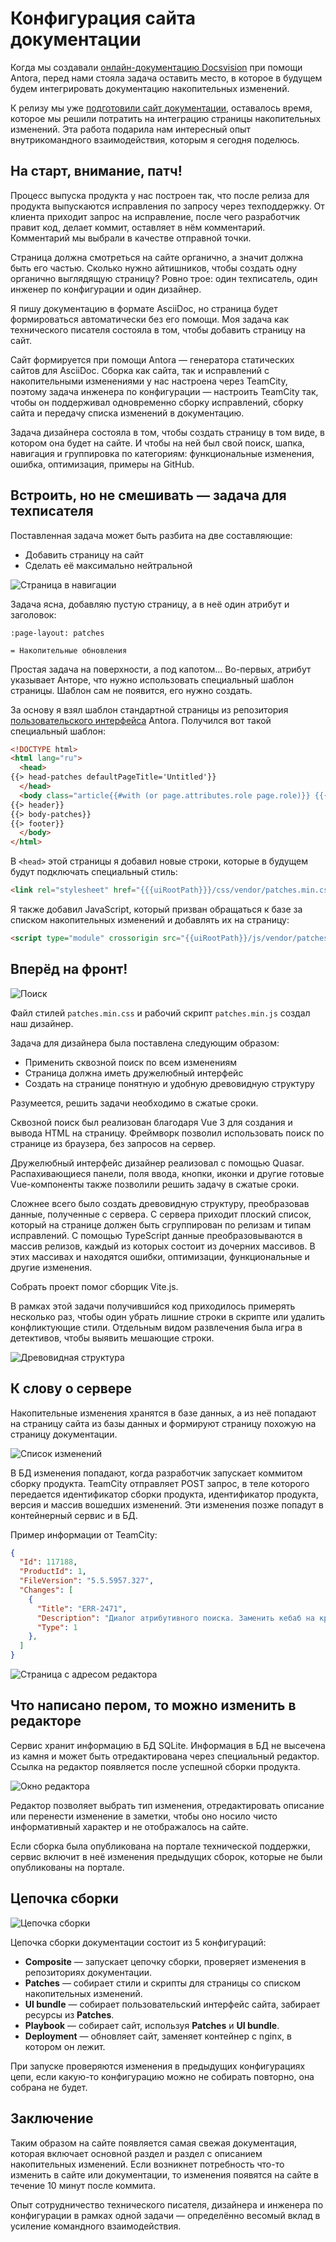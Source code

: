# Конфигурация сайта документации

Когда мы создавали [онлайн-документацию Docsvision](https://habr.com/ru/post/592477/) при помощи Antora, перед нами стояла задача оставить место, в которое в будущем будем интегрировать документацию накопительных изменений.

К релизу мы уже [подготовили сайт документации](https://habr.com/ru/company/docsvision/blog/693832/), оставалось время, которое мы решили потратить на интеграцию страницы накопительных изменений. Эта работа подарила нам интересный опыт внутрикомандного взаимодействия, которым я сегодня поделюсь. 

## На старт, внимание, патч!

Процесс выпуска продукта у нас построен так, что после релиза для продукта выпускаются исправления по запросу через техподдержку. От клиента приходит запрос на исправление, после чего разработчик правит код, делает коммит, оставляет в нём комментарий. Комментарий мы выбрали в качестве отправной точки.

Страница должна смотреться на сайте органично, а значит должна быть его частью. Сколько нужно айтишников, чтобы создать одну органично выглядящую страницу? Ровно трое: один техписатель, один инженер по конфигурации и один дизайнер.

Я пишу документацию в формате AsciiDoc, но страница будет формироваться автоматически без его помощи. Моя задача как технического писателя состояла в том, чтобы добавить страницу на сайт.

Сайт формируется при помощи Antora — генератора статических сайтов для AsciiDoc. Сборка как сайта, так и исправлений с накопительными изменениями у нас настроена через TeamCity, поэтому задача инженера по конфигурации — настроить TeamCity так, чтобы он поддерживал одновременно сборку исправлений, сборку сайта и передачу списка изменений в документацию.

Задача дизайнера состояла в том, чтобы создать страницу в том виде, в котором она будет на сайте. И чтобы на ней был свой поиск, шапка, навигация и группировка по категориям: функциональные изменения, ошибка, оптимизация, примеры на GitHub.

## Встроить, но не смешивать — задача для техписателя

Поставленная задача может быть разбита на две составляющие:

- Добавить страницу на сайт
- Сделать её максимально нейтральной

![Страница в навигации](img/page-in-nav.png)

Задача ясна, добавляю пустую страницу, а в неё один атрибут и заголовок:

```asciidoc
:page-layout: patches

= Накопительные обновления
```

Простая задача на поверхности, а под капотом... Во-первых, атрибут указывает Анторе, что нужно использовать специальный шаблон страницы. Шаблон сам не появится, его нужно создать.

За основу я взял шаблон стандартной страницы из репозитория [пользовательского интерфейса](https://github.com/Docsvision/antora-ui-default) Antora. Получился вот такой специальный шаблон:

```html
<!DOCTYPE html>
<html lang="ru">
  <head>
{{> head-patches defaultPageTitle='Untitled'}}
  </head>
  <body class="article{{#with (or page.attributes.role page.role)}} {{{this}}}{{/with}}">
{{> header}}
{{> body-patches}}
{{> footer}}
  </body>
</html>
```

В `<head>` этой страницы я добавил новые строки, которые в будущем будут подключать специальный стиль:

```html
<link rel="stylesheet" href="{{{uiRootPath}}}/css/vendor/patches.min.css">
```

Я также добавил JavaScript, который призван обращаться к базе за списком накопительных изменений и добавлять их на страницу:

```html
<script type="module" crossorigin src="{{uiRootPath}}/js/vendor/patches.min.js"></script>
```

## Вперёд на фронт!

![Поиск](img/search.png)

Файл стилей `patches.min.css` и рабочий скрипт `patches.min.js` создал наш дизайнер.

Задача для дизайнера была поставлена следующим образом:

- Применить сквозной поиск по всем изменениям
- Страница должна иметь дружелюбный интерфейс
- Создать на странице понятную и удобную древовидную структуру

Разумеется, решить задачи необходимо в сжатые сроки. 

Сквозной поиск был реализован благодаря Vue 3 для создания и вывода HTML на страницу. Фреймворк позволил использовать поиск по странице из браузера, без запросов на сервер.

Дружелюбный интерфейс дизайнер реализовал с помощью Quasar. Распахивающиеся панели, поля ввода, кнопки, иконки и другие готовые Vue-компоненты также позволили решить задачу в сжатые сроки.

Сложнее всего было создать древовидную структуру, преобразовав данные, полученные с сервера. С сервера приходит плоский список, который на странице должен быть сгруппирован по релизам и типам исправлений. С помощью TypeScript данные преобразовываются в массив релизов, каждый из которых состоит из дочерних массивов. В этих массивах и находятся ошибки, оптимизации, функциональные и другие изменения. 

Собрать проект помог сборщик Vite.js.

В рамках этой задачи получившийся код приходилось примерять несколько раз, чтобы один убрать лишние строки в скрипте или удалить конфликтующие стили. Отдельным видом развлечения была игра в детективов, чтобы выявить мешающие строки.

![Древовидная структура](img/page.png)

## К слову о сервере

Накопительные изменения хранятся в базе данных, а из неё попадают на страницу сайта из базы данных и формируют страницу похожую на страницу документации.

![Список изменений](img/tasks.png)

В БД изменения попадают, когда разработчик запускает коммитом сборку продукта. TeamCity отправляет POST запрос, в теле которого передается идентификатор сборки продукта, идентификатор продукта, версия и массив вошедших изменений. Эти изменения позже попадут в контейнерный сервис и в БД.

Пример информации от TeamCity:

```json
{
  "Id": 117188,
  "ProductId": 1,
  "FileVersion": "5.5.5957.327",
  "Changes": [
    {
      "Title": "ERR-2471",
      "Description": "Диалог атрибутивного поиска. Заменить кебаб на крестик",
      "Type": 1
    },
  ]
}
```

![Страница с адресом редактора](img/service-url.png)

[//]: # (Не всегда получается что-то исправить с первого раза, в истории изменений один и тот же номер YouTrack может встречаться несколько раз и входить в разные сборки. Когда TeamCity делает POST запрос, происходит проверка, не было ли это исправлено в предыдущих сборках этого продукта. Если было, у предыдущих записей меняется тип на Заметка &#40;0&#41;, а Исправление &#40;1&#41; остаётся только у последнего.)

## Что написано пером, то можно изменить в редакторе

Сервис хранит информацию в БД SQLite. Информация в БД не высечена из камня и может быть отредактирована через специальный редактор. Ссылка на редактор появляется после успешной сборки продукта.

![Окно редактора](img/editor.png)

Редактор позволяет выбрать тип изменения, отредактировать описание или перенести изменение в заметки, чтобы оно носило чисто информативный характер и не отображалось на сайте.

Если сборка была опубликована на портале технической поддержки, сервис включит в неё изменения предыдущих сборок, которые не были опубликованы на портале.

## Цепочка сборки

![Цепочка сборки](img/chain.png)

Цепочка сборки документации состоит из 5 конфигураций:

- **Composite** — запускает цепочку сборки, проверяет изменения в репозиториях документации.
- **Patches** — собирает стили и скрипты для страницы со списком накопительных изменений.
- **UI bundle** — собирает пользовательский интерфейс сайта, забирает ресурсы из **Patches**.
- **Playbook** — собирает сайт, используя **Patches** и **UI bundle**.
- **Deployment** — обновляет сайт, заменяет контейнер с nginx, в котором он лежит.

При запуске проверяются изменения в предыдущих конфигурациях цепи, если какую-то конфигурацию можно не собирать повторно, она собрана не будет.

## Заключение

Таким образом на сайте появляется самая свежая документация, которая включает основной раздел и раздел с описанием накопительных изменений. Если возникнет потребность что-то изменить в сайте или документации, то изменения появятся на сайте в течение 10 минут после коммита.

Опыт сотрудничество технического писателя, дизайнера и инженера по конфигурации в рамках одной задачи — определённо весомый вклад в усиление командного взаимодействия.
